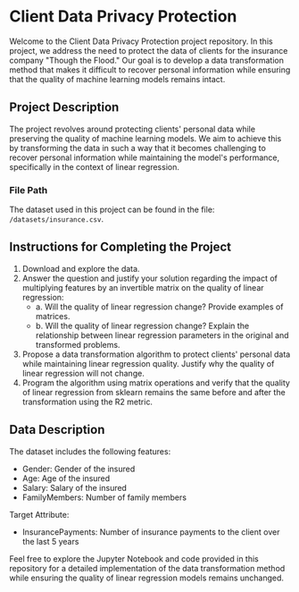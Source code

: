 # Client Data Privacy Protection

Welcome to the Client Data Privacy Protection project repository. In this project, we address the need to protect the data of clients for the insurance company "Though the Flood." Our goal is to develop a data transformation method that makes it difficult to recover personal information while ensuring that the quality of machine learning models remains intact.

## Project Description

The project revolves around protecting clients' personal data while preserving the quality of machine learning models. We aim to achieve this by transforming the data in such a way that it becomes challenging to recover personal information while maintaining the model's performance, specifically in the context of linear regression.

### File Path

The dataset used in this project can be found in the file: `/datasets/insurance.csv`.

## Instructions for Completing the Project

1. Download and explore the data.
2. Answer the question and justify your solution regarding the impact of multiplying features by an invertible matrix on the quality of linear regression:
   - a. Will the quality of linear regression change? Provide examples of matrices.
   - b. Will the quality of linear regression change? Explain the relationship between linear regression parameters in the original and transformed problems.
3. Propose a data transformation algorithm to protect clients' personal data while maintaining linear regression quality. Justify why the quality of linear regression will not change.
4. Program the algorithm using matrix operations and verify that the quality of linear regression from sklearn remains the same before and after the transformation using the R2 metric.

## Data Description

The dataset includes the following features:
- Gender: Gender of the insured
- Age: Age of the insured
- Salary: Salary of the insured
- FamilyMembers: Number of family members

Target Attribute:
- InsurancePayments: Number of insurance payments to the client over the last 5 years

Feel free to explore the Jupyter Notebook and code provided in this repository for a detailed implementation of the data transformation method while ensuring the quality of linear regression models remains unchanged.